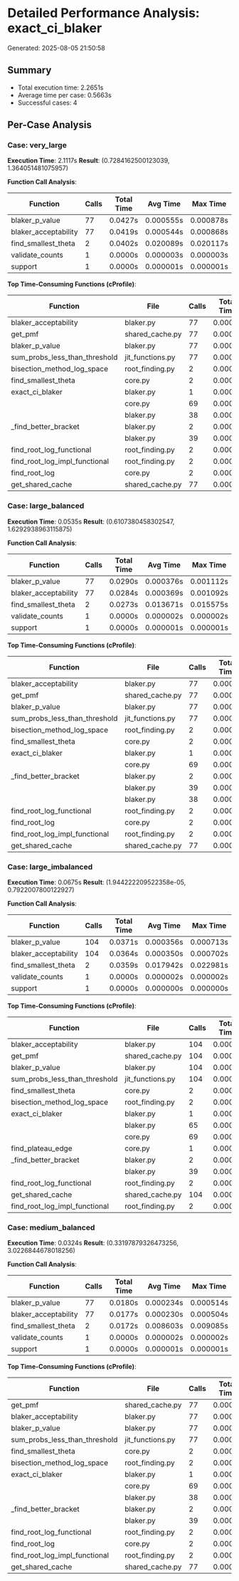 # Detailed Performance Analysis: exact_ci_blaker

Generated: 2025-08-05 21:50:58

## Summary

- Total execution time: 2.2651s
- Average time per case: 0.5663s
- Successful cases: 4

## Per-Case Analysis

### Case: very_large

**Execution Time**: 2.1117s
**Result**: (0.7284162500123039, 1.364051481075957)

**Function Call Analysis**:

| Function | Calls | Total Time | Avg Time | Max Time |
|----------|-------|------------|----------|----------|
| blaker_p_value | 77 | 0.0427s | 0.000555s | 0.000878s |
| blaker_acceptability | 77 | 0.0419s | 0.000544s | 0.000868s |
| find_smallest_theta | 2 | 0.0402s | 0.020089s | 0.020117s |
| validate_counts | 1 | 0.0000s | 0.000003s | 0.000003s |
| support | 1 | 0.0000s | 0.000001s | 0.000001s |

**Top Time-Consuming Functions (cProfile)**:

| Function | File | Calls | Total Time | Time/Call |
|----------|------|-------|------------|----------|
| blaker_acceptability | blaker.py | 77 | 0.0007s | 0.000009s |
| get_pmf | shared_cache.py | 77 | 0.0003s | 0.000004s |
| blaker_p_value | blaker.py | 77 | 0.0002s | 0.000003s |
| sum_probs_less_than_threshold | jit_functions.py | 77 | 0.0001s | 0.000002s |
| bisection_method_log_space | root_finding.py | 2 | 0.0001s | 0.000044s |
| find_smallest_theta | core.py | 2 | 0.0001s | 0.000042s |
| exact_ci_blaker | blaker.py | 1 | 0.0000s | 0.000048s |
| <lambda> | core.py | 69 | 0.0000s | 0.000000s |
| <lambda> | blaker.py | 38 | 0.0000s | 0.000001s |
| _find_better_bracket | blaker.py | 2 | 0.0000s | 0.000010s |
| <lambda> | blaker.py | 39 | 0.0000s | 0.000000s |
| find_root_log_functional | root_finding.py | 2 | 0.0000s | 0.000007s |
| find_root_log_impl_functional | root_finding.py | 2 | 0.0000s | 0.000004s |
| find_root_log | core.py | 2 | 0.0000s | 0.000004s |
| get_shared_cache | shared_cache.py | 77 | 0.0000s | 0.000000s |

### Case: large_balanced

**Execution Time**: 0.0535s
**Result**: (0.6107380458302547, 1.6292938963115875)

**Function Call Analysis**:

| Function | Calls | Total Time | Avg Time | Max Time |
|----------|-------|------------|----------|----------|
| blaker_p_value | 77 | 0.0290s | 0.000376s | 0.001112s |
| blaker_acceptability | 77 | 0.0284s | 0.000369s | 0.001092s |
| find_smallest_theta | 2 | 0.0273s | 0.013671s | 0.015575s |
| validate_counts | 1 | 0.0000s | 0.000002s | 0.000002s |
| support | 1 | 0.0000s | 0.000001s | 0.000001s |

**Top Time-Consuming Functions (cProfile)**:

| Function | File | Calls | Total Time | Time/Call |
|----------|------|-------|------------|----------|
| blaker_acceptability | blaker.py | 77 | 0.0004s | 0.000006s |
| get_pmf | shared_cache.py | 77 | 0.0003s | 0.000004s |
| blaker_p_value | blaker.py | 77 | 0.0002s | 0.000002s |
| sum_probs_less_than_threshold | jit_functions.py | 77 | 0.0001s | 0.000001s |
| bisection_method_log_space | root_finding.py | 2 | 0.0001s | 0.000037s |
| find_smallest_theta | core.py | 2 | 0.0001s | 0.000036s |
| exact_ci_blaker | blaker.py | 1 | 0.0000s | 0.000044s |
| <lambda> | core.py | 69 | 0.0000s | 0.000000s |
| _find_better_bracket | blaker.py | 2 | 0.0000s | 0.000010s |
| <lambda> | blaker.py | 39 | 0.0000s | 0.000000s |
| <lambda> | blaker.py | 38 | 0.0000s | 0.000000s |
| find_root_log_functional | root_finding.py | 2 | 0.0000s | 0.000006s |
| find_root_log | core.py | 2 | 0.0000s | 0.000004s |
| find_root_log_impl_functional | root_finding.py | 2 | 0.0000s | 0.000004s |
| get_shared_cache | shared_cache.py | 77 | 0.0000s | 0.000000s |

### Case: large_imbalanced

**Execution Time**: 0.0675s
**Result**: (1.944222209522358e-05, 0.7922007800122927)

**Function Call Analysis**:

| Function | Calls | Total Time | Avg Time | Max Time |
|----------|-------|------------|----------|----------|
| blaker_p_value | 104 | 0.0371s | 0.000356s | 0.000713s |
| blaker_acceptability | 104 | 0.0364s | 0.000350s | 0.000702s |
| find_smallest_theta | 2 | 0.0359s | 0.017942s | 0.022981s |
| validate_counts | 1 | 0.0000s | 0.000002s | 0.000002s |
| support | 1 | 0.0000s | 0.000000s | 0.000000s |

**Top Time-Consuming Functions (cProfile)**:

| Function | File | Calls | Total Time | Time/Call |
|----------|------|-------|------------|----------|
| blaker_acceptability | blaker.py | 104 | 0.0006s | 0.000005s |
| get_pmf | shared_cache.py | 104 | 0.0004s | 0.000004s |
| blaker_p_value | blaker.py | 104 | 0.0002s | 0.000002s |
| sum_probs_less_than_threshold | jit_functions.py | 104 | 0.0001s | 0.000001s |
| find_smallest_theta | core.py | 2 | 0.0001s | 0.000039s |
| bisection_method_log_space | root_finding.py | 2 | 0.0001s | 0.000038s |
| exact_ci_blaker | blaker.py | 1 | 0.0000s | 0.000043s |
| <lambda> | blaker.py | 65 | 0.0000s | 0.000000s |
| <lambda> | core.py | 69 | 0.0000s | 0.000000s |
| find_plateau_edge | core.py | 1 | 0.0000s | 0.000023s |
| _find_better_bracket | blaker.py | 2 | 0.0000s | 0.000011s |
| <lambda> | blaker.py | 39 | 0.0000s | 0.000000s |
| find_root_log_functional | root_finding.py | 2 | 0.0000s | 0.000005s |
| get_shared_cache | shared_cache.py | 104 | 0.0000s | 0.000000s |
| find_root_log_impl_functional | root_finding.py | 2 | 0.0000s | 0.000004s |

### Case: medium_balanced

**Execution Time**: 0.0324s
**Result**: (0.33197879326473256, 3.0226844678018256)

**Function Call Analysis**:

| Function | Calls | Total Time | Avg Time | Max Time |
|----------|-------|------------|----------|----------|
| blaker_p_value | 77 | 0.0180s | 0.000234s | 0.000514s |
| blaker_acceptability | 77 | 0.0177s | 0.000230s | 0.000504s |
| find_smallest_theta | 2 | 0.0172s | 0.008603s | 0.009085s |
| validate_counts | 1 | 0.0000s | 0.000002s | 0.000002s |
| support | 1 | 0.0000s | 0.000001s | 0.000001s |

**Top Time-Consuming Functions (cProfile)**:

| Function | File | Calls | Total Time | Time/Call |
|----------|------|-------|------------|----------|
| get_pmf | shared_cache.py | 77 | 0.0003s | 0.000003s |
| blaker_acceptability | blaker.py | 77 | 0.0002s | 0.000003s |
| blaker_p_value | blaker.py | 77 | 0.0001s | 0.000002s |
| sum_probs_less_than_threshold | jit_functions.py | 77 | 0.0001s | 0.000001s |
| find_smallest_theta | core.py | 2 | 0.0001s | 0.000041s |
| bisection_method_log_space | root_finding.py | 2 | 0.0001s | 0.000035s |
| exact_ci_blaker | blaker.py | 1 | 0.0000s | 0.000041s |
| <lambda> | core.py | 69 | 0.0000s | 0.000000s |
| <lambda> | blaker.py | 38 | 0.0000s | 0.000000s |
| _find_better_bracket | blaker.py | 2 | 0.0000s | 0.000009s |
| <lambda> | blaker.py | 39 | 0.0000s | 0.000000s |
| find_root_log_functional | root_finding.py | 2 | 0.0000s | 0.000005s |
| find_root_log | core.py | 2 | 0.0000s | 0.000004s |
| find_root_log_impl_functional | root_finding.py | 2 | 0.0000s | 0.000004s |
| get_shared_cache | shared_cache.py | 77 | 0.0000s | 0.000000s |


